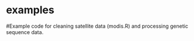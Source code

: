 # examples

#Example code for cleaning satellite data (modis.R) and processing genetic sequence data.
